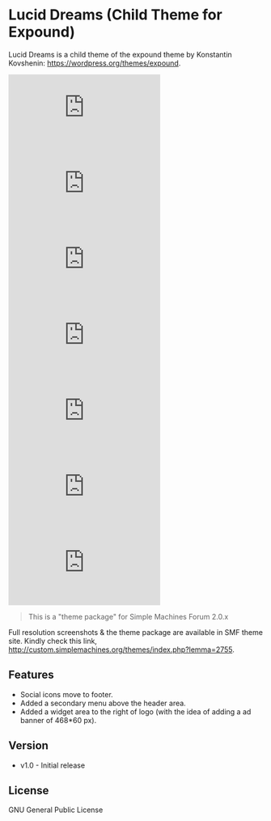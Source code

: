Lucid Dreams (Child Theme for Expound)
======================================

Lucid Dreams is a child theme of the expound theme by Konstantin Kovshenin: https://wordpress.org/themes/expound.

![Blue_Post](http://custom.simplemachines.org/themes/index.php?action=download;lemma=2755;id=17105;image=thumb)
![Blue_Home](http://custom.simplemachines.org/themes/index.php?action=download;lemma=2755;id=17103;image=thumb)
![Orange_Post](http://custom.simplemachines.org/themes/index.php?action=download;lemma=2755;id=17111;image=thumb)
![Orange_Home](http://custom.simplemachines.org/themes/index.php?action=download;lemma=2755;id=17112;image=thumb)
![Lavender_Post](http://custom.simplemachines.org/themes/index.php?action=download;lemma=2755;id=17109;image=thumb)
![Lavender_Home](http://custom.simplemachines.org/themes/index.php?action=download;lemma=2755;id=17110;image=thumb)
![LightBlue_Home](http://custom.simplemachines.org/themes/index.php?action=download;lemma=2755;id=17108;image=thumb)

> This is a "theme package" for Simple Machines Forum 2.0.x

Full resolution screenshots & the theme package are available in SMF theme site. Kindly check this link, http://custom.simplemachines.org/themes/index.php?lemma=2755.

Features
--------

* Social icons move to footer.
* Added a secondary menu above the header area.
* Added a widget area to the right of logo (with the idea of adding a ad banner of 468*60 px).

Version
-------
* v1.0 - Initial release

License
-------
GNU General Public License
